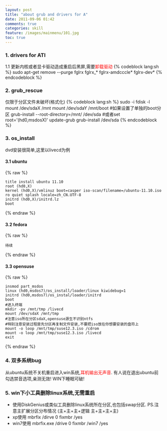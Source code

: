 ```yaml
---
layout: post
title: "about grub and drivers for A"
date: 2011-09-06 01:42
comments: true
categories: skill
feature: /images/mainmenu/101.jpg
toc: true
---
```

### 1. drivers for ATI ###
1.1 更新内核或者显卡驱动造成重启后黑屏,需要<font color=red>卸载驱动</font>
{% codeblock lang:sh %}
sudo apt-get remove --purge fglrx fglrx_* fglrx-amdcccle* fglrx-dev*
{% endcodeblock %}
### 2. grub_rescue ###
仅限于分区文件未破坏(格式化)
{% codeblock lang:sh %}
sudo -i
fdisk -l
mount /dev/sdaX /mnt
mount /dev/sdaY /mnt/boot	#如果设置了单独的boot分区
grub-install --root-directory=/mnt/ /dev/sda
#或者set root='(hd0,msdosX)'
update-grub
grub-install /dev/sda
{% endcodeblock %}
<!-- more -->
### 3. os_install ###
dvd安装很简单,这里以livecd为例<br>
#### 3.1 ubuntu ####
{% raw %}
```
title install ubuntu 11.10
root (hd0,X)
kernel (hd0,X)/vmlinuz boot=casper iso-scan/filename=/ubuntu-11.10.iso ro quiet splash locale=zh_CN.UTF-8
initrd (hd0,X)/initrd.lz
boot
```
{% endraw %}
#### 3.2 fedora ####
{% raw %}
```
待续
```
{% endraw %}
#### 3.3 opensuse ####
{% raw %}
```
insmod part_msdos
linux (hd0,msdos7)/os_install/loader/linux kiwidebug=1
initrd (hd0,msdos7)/os_instal/loader/initrd
boot
#进入终端
mkdir -pv /mnt/tmp /livecd
mount /dev/sdaX /mnt/tmp
#注意iso所在分区sdaX,opensuse源生不识别ntfs
#特别注意安装过程是先分区再复制文件安装,不要把iso放在你想要安装的盘符上
mount -o loop /mnt/tmp/suse12.3.iso /cdrom
mount -o loop /mnt/tmp/suse12.3.iso /livecd
exit
```
{% endraw %}
### 4. 双多系统bug ###
从ubuntu系统不关机重启进入win系统,<font color=red>耳机输出无声音</font>.
有人说在退出ubuntu前勾选禁音选项,亲测无效!
WIN下睡眠可破!
### 5. win下小工具删除linux系统,无需重启 ###
* 使用DiskGenius或类似工具删除linux系统所在分区,也包括swap分区.
	PS.注意主扩展分区分布情况  (主+主+主+逻辑  主+主+主+主)
* xp使用		mbrfix /dirve 0 fixmbr /yes
* win7使用	mbrfix.exe /drive 0 fixmbr /win7 /yes
